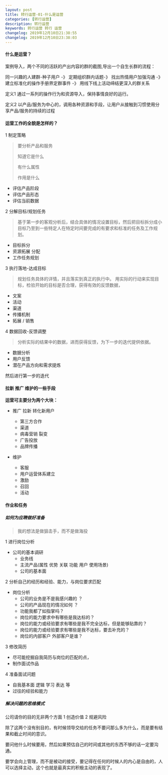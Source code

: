 ```yaml
---
layout: post
title: 转行运营-01-什么是运营
categories: [转行运营]
description: 转行运营
keywords: 转行运营 转行 运营
changelog: 2019年12月10日21:38:55
changelog: 2019年12月10日23:38:03
---
```


#### 什么是运营？

案例导入，两个不同的活跃的产出内容的群的截图,导出一个自生长群的流程：

同一兴趣的人建群-种子用户 -》 定期组织群内话题-》 找出热情用户加强沟通 -》 建立标准化的操作手册界定群事件 -》 用线下线上活动缔结更深入的群关系

定义1
通过一系列的操作行为和资源导入，保持事情良好的运行。

定义2
以产品/服务为中心的，调用各种资源和手段，让用户从接触到习惯使用分享产品/服务的持续的过程


#### 运营工作的全貌是怎样的？

1 制定策略
> 要分析产品和服务
> 
> 知道它是什么
> 
>有什么属性
>
> 作用是什么
- 评估产品阶段
- 评估产品形态
- 评估当前数据

2 分解目标/规划任务
> 基于第一步的客观分析后，结合具体的情况设置目标，然后把目标拆分成小目标乃至到一些特定人在特定时间要完成的有要求和标准的任务及工作规划。
- 目标拆分
- 资源拓展 分配
- 工作任务规划

3 执行落地-达成目标
> 规划任务具体的详情，并且落实到真正的执行中。
> 用实际的行动来实现目标，检验开始的目标是否合理，获得有效的反馈数据，
- 文案
- 活动
- 渠道
- 传播机制
- 拓展 / 销售

4 数据回收-反馈调整
> 分析实际的结果中的数据，进而获得反馈，为下一步的迭代提供依据。
- 数据分析
- 用户反馈
- 潜在产品方向和需求提炼

然后进行第一步的迭代


#### 拉新 推广 维护的一些手段

**运营可主要分为两个大块：**
- 推广 拉新 转化新用户
  - 第三方合作
  - 渠道
  - 病毒营销 裂变
  - 广告投放
  - 品牌传播 
  
- 维护
  - 客服
  - 用户运营体系建立
  - 激励
  - 召回
  - 活动

#### 作业和任务

##### 如何为应聘做好准备

> 我的想法是做狙击手，而不是做海投

1 进行岗位分析
- 公司的基本调研
  - 业务线
  - 主流产品(属性 优势 关联 功能 用户 使用场景) 
  - 公司的基本面
  

2 分析自己的经历和经验、能力，与岗位要求匹配
- 岗位分析
  - 公司的业务是不是我感兴趣的 ？
  - 公司的产品现在的情况如何 ？
  - 功能我都了如指掌吗？
  - 岗位的能力要求中有哪些是我达标的？
  - 岗位的能力或经验要求有哪些是我不完全达标，但是能够贴靠的？
  - 岗位的能力或经验要求有哪些是我不达标，要去补充的？
  - 岗位的内部客户 外部客户是谁？

3 修改简历
- 尽可能挖掘自我简历与岗位的匹配的点，
- 制作面试作品

4 准备面试问题
- 自我基本面 逻辑 学习 表达 等
- 过往的经验和能力

##### 解决问题的思维模式

公司请你的目的无非两个方面
1 创造价值
2 规避风险

除了这两个没有别目的，有时候领导交给的任务不要问那么多为什么，而是要有结果和截止时间的意识。

要问他什么时候要用，然后如果预估自己的时间或其他的东西不够的话一定要沟通。

要学会向上管理，而不是被动的接受，要记得在任何的时候人的内心是自由的，人可以选择主动，这个也就是最真实的积极主动的表现了。
